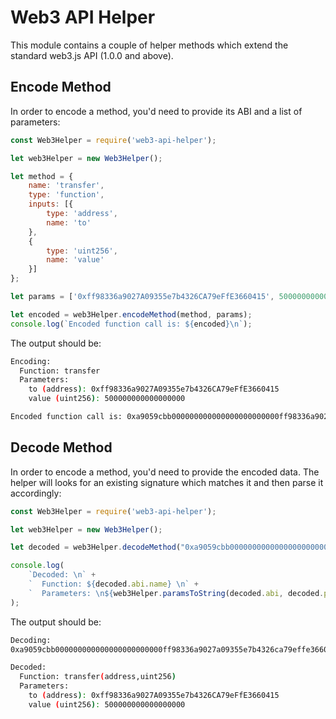 # Web3 API Helper

This module contains a couple of helper methods which extend the standard web3.js API (1.0.0 and above).

## Encode Method

In order to encode a method, you'd need to provide its ABI and a list of parameters:

```js
const Web3Helper = require('web3-api-helper');

let web3Helper = new Web3Helper();

let method = {
    name: 'transfer',
    type: 'function',
    inputs: [{
        type: 'address',
        name: 'to'
    },
    {
        type: 'uint256',
        name: 'value'
    }]
};

let params = ['0xff98336a9027A09355e7b4326CA79eFfE3660415', 500000000000000000];

let encoded = web3Helper.encodeMethod(method, params);
console.log(`Encoded function call is: ${encoded}\n`);
```

The output should be:

```bash
Encoding:
  Function: transfer
  Parameters:
    to (address): 0xff98336a9027A09355e7b4326CA79eFfE3660415
    value (uint256): 500000000000000000

Encoded function call is: 0xa9059cbb000000000000000000000000ff98336a9027a09355e7b4326ca79effe366041500000000000000000000000000000000000000000000000006f05b59d3b20000
```

## Decode Method

In order to encode a method, you'd need to provide the encoded data. The helper will looks for an existing signature which matches it and then parse it accordingly:

```js
const Web3Helper = require('web3-api-helper');

let web3Helper = new Web3Helper();

let decoded = web3Helper.decodeMethod("0xa9059cbb000000000000000000000000ff98336a9027a09355e7b4326ca79effe366041500000000000000000000000000000000000000000000000006f05b59d3b20000");

console.log(
    `Decoded: \n` +
    `  Function: ${decoded.abi.name} \n` +
    `  Parameters: \n${web3Helper.paramsToString(decoded.abi, decoded.params) || '    N/A'}`
);

```

The output should be:

```bash
Decoding:
0xa9059cbb000000000000000000000000ff98336a9027a09355e7b4326ca79effe366041500000000000000000000000000000000000000000000000006f05b59d3b20000

Decoded:
  Function: transfer(address,uint256)
  Parameters:
    to (address): 0xff98336a9027A09355e7b4326CA79eFfE3660415
    value (uint256): 500000000000000000
```
